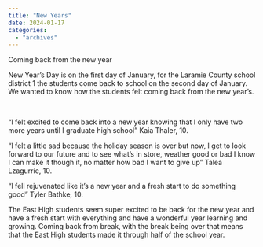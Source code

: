 ```yaml
---
title: "New Years"
date: 2024-01-17
categories: 
  - "archives"
---
```


Coming back from the new year

New Year’s Day is on the first day of January, for the Laramie County school district 1 the students come back to school on the second day of January. We wanted to know how the students felt coming back from the new year’s.

 

“I felt excited to come back into a new year knowing that I only have two more years until I graduate high school” Kaia Thaler, 10.

“I felt a little sad because the holiday season is over but now, I get to look forward to our future and to see what’s in store, weather good or bad I know I can make it though it, no matter how bad I want to give up” Talea Lzagurrie, 10.

“I fell rejuvenated like it’s a new year and a fresh start to do something good” Tyler Bathke, 10.

The East High students seem super excited to be back for the new year and have a fresh start with everything and have a wonderful year learning and growing. Coming back from break, with the break being over that means that the East High students made it through half of the school year.
